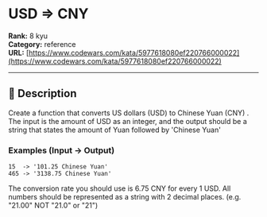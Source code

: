 # USD => CNY

**Rank:** 8 kyu  
**Category:** reference  
**URL:** [https://www.codewars.com/kata/5977618080ef220766000022](https://www.codewars.com/kata/5977618080ef220766000022)

---

## 📝 Description

Create a function that converts US dollars (USD) to Chinese Yuan (CNY) . The input is the amount of USD as an integer, and the output should be a string that states the amount of Yuan followed by 'Chinese Yuan'

### Examples (Input -> Output)
```
15  -> '101.25 Chinese Yuan'
465 -> '3138.75 Chinese Yuan'
```

The conversion rate you should use is 6.75 CNY for every 1 USD. All numbers should be represented as a string with 2 decimal places. (e.g. "21.00" NOT "21.0" or "21")
